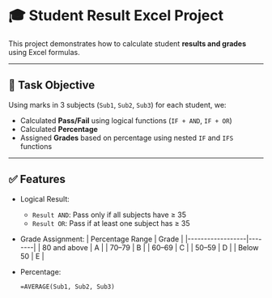 # 🎓 Student Result Excel Project

This project demonstrates how to calculate student **results and grades** using Excel formulas.

---

## 📌 Task Objective

Using marks in 3 subjects (`Sub1`, `Sub2`, `Sub3`) for each student, we:
- Calculated **Pass/Fail** using logical functions (`IF + AND`, `IF + OR`)
- Calculated **Percentage**
- Assigned **Grades** based on percentage using nested `IF` and `IFS` functions

---

## ✅ Features

- Logical Result:
  - `Result AND`: Pass only if all subjects have ≥ 35
  - `Result OR`: Pass if at least one subject has ≥ 35

- Grade Assignment:
  | Percentage Range | Grade |
  |------------------|--------|
  | 80 and above     | A      |
  | 70–79            | B      |
  | 60–69            | C      |
  | 50–59            | D      |
  | Below 50         | E      |

- Percentage:  
  ```excel
  =AVERAGE(Sub1, Sub2, Sub3)
